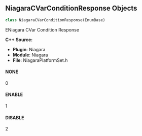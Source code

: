 ## NiagaraCVarConditionResponse Objects

```python
class NiagaraCVarConditionResponse(EnumBase)
```

ENiagara CVar Condition Response

**C++ Source:**

- **Plugin**: Niagara
- **Module**: Niagara
- **File**: NiagaraPlatformSet.h

<a id="unreal.NiagaraCVarConditionResponse.NONE"></a>

#### NONE

0

<a id="unreal.NiagaraCVarConditionResponse.ENABLE"></a>

#### ENABLE

1

<a id="unreal.NiagaraCVarConditionResponse.DISABLE"></a>

#### DISABLE

2

<a id="unreal.SpriteShapeType"></a>